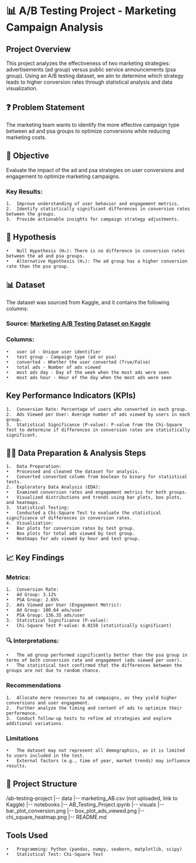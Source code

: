 # 📊 A/B Testing Project - Marketing Campaign Analysis

## Project Overview

This project analyzes the effectiveness of two marketing strategies: advertisements (ad group) versus public service announcements (psa group). Using an A/B testing dataset, we aim to determine which strategy leads to higher conversion rates through statistical analysis and data visualization.

## ❓ Problem Statement

The marketing team wants to identify the more effective campaign type between ad and psa groups to optimize conversions while reducing marketing costs.

## 🎯 Objective

Evaluate the impact of the ad and psa strategies on user conversions and engagement to optimize marketing campaigns.

### Key Results:

	1.	Improve understanding of user behavior and engagement metrics.
	2.	Identify statistically significant differences in conversion rates between the groups.
	3.	Provide actionable insights for campaign strategy adjustments.

## 📝 Hypothesis

	•	Null Hypothesis (H₀): There is no difference in conversion rates between the ad and psa groups.
	•	Alternative Hypothesis (Hₐ): The ad group has a higher conversion rate than the psa group.

## 📊 Dataset

The dataset was sourced from Kaggle, and it contains the following columns:

### Source: [Marketing A/B Testing Dataset on Kaggle](https://www.kaggle.com/datasets/faviovaz/marketing-ab-testing?resource=download)
### Columns:
	•	user id - Unique user identifier
	•	test group - Campaign type (ad or psa)
	•	converted - Whether the user converted (True/False)
	•	total ads - Number of ads viewed
	•	most ads day - Day of the week when the most ads were seen
	•	most ads hour - Hour of the day when the most ads were seen

## Key Performance Indicators (KPIs)

	1.	Conversion Rate: Percentage of users who converted in each group.
	2.	Ads Viewed per User: Average number of ads viewed by users in each group.
	3.	Statistical Significance (P-value): P-value from the Chi-Square Test to determine if differences in conversion rates are statistically significant.

## 🧑‍💻 Data Preparation & Analysis Steps

	1.	Data Preparation:
	•	Processed and cleaned the dataset for analysis.
	•	Converted converted column from boolean to binary for statistical tests.
	2.	Exploratory Data Analysis (EDA):
	•	Examined conversion rates and engagement metrics for both groups.
	•	Visualized distributions and trends using bar plots, box plots, and heatmaps.
	3.	Statistical Testing:
	•	Conducted a Chi-Square Test to evaluate the statistical significance of differences in conversion rates.
	4.	Visualization:
	•	Bar plots for conversion rates by test group.
	•	Box plots for total ads viewed by test group.
	•	Heatmaps for ads viewed by hour and test group.

## 📈 Key Findings

### Metrics:

	1.	Conversion Rate:
	•	Ad Group: 3.12%
	•	PSA Group: 2.65%
	2.	Ads Viewed per User (Engagement Metric):
	•	Ad Group: 180.64 ads/user
	•	PSA Group: 136.35 ads/user
	3.	Statistical Significance (P-value):
	•	Chi-Square Test P-value: 0.0158 (statistically significant)

### 🔍 Interpretations:

	•	The ad group performed significantly better than the psa group in terms of both conversion rate and engagement (ads viewed per user).
	•	The statistical test confirmed that the differences between the groups are not due to random chance.

### Recommendations

	1.	Allocate more resources to ad campaigns, as they yield higher conversions and user engagement.
	2.	Further analyze the timing and content of ads to optimize their performance.
	3.	Conduct follow-up tests to refine ad strategies and explore additional variations.

### Limitations

	•	The dataset may not represent all demographics, as it is limited to users included in the test.
	•	External factors (e.g., time of year, market trends) may influence results.

## 📂 Project Structure

/ab-testing-project
  |-- data
      |-- marketing_AB.csv (not uploaded, link to Kaggle)
  |-- notebooks
      |-- AB_Testing_Project.ipynb
  |-- visuals
      |-- bar_plot_conversion.png
      |-- box_plot_ads_viewed.png
      |-- chi_square_heatmap.png
  |-- README.md

## Tools Used

	•	Programming: Python (pandas, numpy, seaborn, matplotlib, scipy)
	•	Statistical Test: Chi-Square Test

